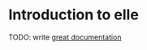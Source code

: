# Introduction to elle

TODO: write [great documentation](http://jacobian.org/writing/what-to-write/)
